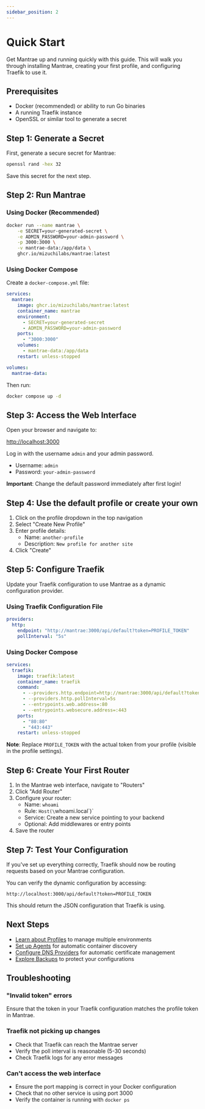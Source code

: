 ```yaml
---
sidebar_position: 2
---
```


# Quick Start

Get Mantrae up and running quickly with this guide. This will walk you through installing Mantrae, creating your first profile, and configuring Traefik to use it.

## Prerequisites

- Docker (recommended) or ability to run Go binaries
- A running Traefik instance
- OpenSSL or similar tool to generate a secret

## Step 1: Generate a Secret

First, generate a secure secret for Mantrae:

```bash
openssl rand -hex 32
```

Save this secret for the next step.

## Step 2: Run Mantrae

### Using Docker (Recommended)

```bash
docker run --name mantrae \
    -e SECRET=your-generated-secret \
    -e ADMIN_PASSWORD=your-admin-password \
    -p 3000:3000 \
    -v mantrae-data:/app/data \
    ghcr.io/mizuchilabs/mantrae:latest
```

### Using Docker Compose

Create a `docker-compose.yml` file:

```yaml
services:
  mantrae:
    image: ghcr.io/mizuchilabs/mantrae:latest
    container_name: mantrae
    environment:
      - SECRET=your-generated-secret
      - ADMIN_PASSWORD=your-admin-password
    ports:
      - "3000:3000"
    volumes:
      - mantrae-data:/app/data
    restart: unless-stopped

volumes:
  mantrae-data:
```

Then run:

```bash
docker compose up -d
```

## Step 3: Access the Web Interface

Open your browser and navigate to:

[http://localhost:3000](http://localhost:3000)

Log in with the username `admin` and your admin password.
- Username: `admin`
- Password: `your-admin-password`

**Important**: Change the default password immediately after first login!

## Step 4: Use the default profile or create your own

1. Click on the profile dropdown in the top navigation
2. Select "Create New Profile"
3. Enter profile details:
   - Name: `another-profile`
   - Description: `New profile for another site`
4. Click "Create"

## Step 5: Configure Traefik

Update your Traefik configuration to use Mantrae as a dynamic configuration provider.

### Using Traefik Configuration File

```yaml
providers:
  http:
    endpoint: "http://mantrae:3000/api/default?token=PROFILE_TOKEN"
    pollInterval: "5s"
```

### Using Docker Compose

```yaml
services:
  traefik:
    image: traefik:latest
    container_name: traefik
    command:
      - --providers.http.endpoint=http://mantrae:3000/api/default?token=PROFILE_TOKEN
      - --providers.http.pollInterval=5s
      - --entrypoints.web.address=:80
      - --entrypoints.websecure.address=:443
    ports:
      - "80:80"
      - "443:443"
    restart: unless-stopped
```

**Note**: Replace `PROFILE_TOKEN` with the actual token from your profile (visible in the profile settings).

## Step 6: Create Your First Router

1. In the Mantrae web interface, navigate to "Routers"
2. Click "Add Router"
3. Configure your router:
   - Name: `whoami`
   - Rule: `Host(\`whoami.local\`)`
   - Service: Create a new service pointing to your backend
   - Optional: Add middlewares or entry points
4. Save the router

## Step 7: Test Your Configuration

If you've set up everything correctly, Traefik should now be routing requests based on your Mantrae configuration.

You can verify the dynamic configuration by accessing:
```
http://localhost:3000/api/default?token=PROFILE_TOKEN
```

This should return the JSON configuration that Traefik is using.

## Next Steps

- [Learn about Profiles](./usage/profiles) to manage multiple environments
- [Set up Agents](./usage/agents) for automatic container discovery
- [Configure DNS Providers](./usage/dns) for automatic certificate management
- [Explore Backups](./usage/backups) to protect your configurations

## Troubleshooting

### "Invalid token" errors

Ensure that the token in your Traefik configuration matches the profile token in Mantrae.

### Traefik not picking up changes

- Check that Traefik can reach the Mantrae server
- Verify the poll interval is reasonable (5-30 seconds)
- Check Traefik logs for any error messages

### Can't access the web interface

- Ensure the port mapping is correct in your Docker configuration
- Check that no other service is using port 3000
- Verify the container is running with `docker ps`
